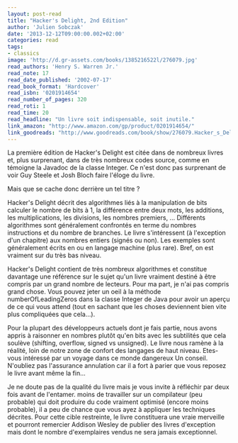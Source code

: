 ```yaml
---
layout: post-read
title: "Hacker's Delight, 2nd Edition"
author: 'Julien Sobczak'
date: '2013-12-12T09:00:00.002+02:00'
categories: read
tags:
- classics
image: 'http://d.gr-assets.com/books/1385216522l/276079.jpg'
read_authors: 'Henry S. Warren Jr.'
read_note: 17
read_date_published: '2002-07-17'
read_book_format: 'Hardcover'
read_isbn: '0201914654'
read_number_of_pages: 320
read_roti: 1
read_time: 20
read_headline: "Un livre soit indispensable, soit inutile."
link_amazon: "http://www.amazon.com/gp/product/0201914654/"
link_goodreads: "http://www.goodreads.com/book/show/276079.Hacker_s_Delight"
---
```



La première édition de Hacker's Delight est citée dans de nombreux livres et, plus surprenant, dans de très nombreux codes source, comme en témoigne la Javadoc de la classe Integer. Ce n'est donc pas surprenant de voir Guy Steele et Josh Bloch faire l'éloge du livre.

Mais que se cache donc derrière un tel titre ?

Hacker's Delight décrit des algorithmes liés à la manipulation de bits calculer le nombre de bits à 1, la différence entre deux mots, les additions, les multiplications, les divisions, les nombres premiers, ... Différents algorithmes sont généralement confrontés en terme du nombres instructions et du nombre de branches. Le livre s'intéressent (à l'exception d'un chapitre) aux nombres entiers (signés ou non). Les exemples sont généralement écrits en ou en langage machine (plus rare). Bref, on est vraiment sur du très bas niveau.

Hacker's Delight contient de très nombreux algorithmes et constitue davantage une référence sur le sujet qu'un livre vraiment destiné à être compris par un grand nombre de lecteurs. Pour ma part, je n'ai pas compris grand chose. Vous pouvez jeter un oeil à la méthode numberOfLeadingZeros dans la classe Integer de Java pour avoir un aperçu de ce qui vous attend (tout en sachant que les choses deviennent bien vite plus compliquées que cela...).

Pour la plupart des développeurs actuels dont je fais partie, nous avons appris à raisonner en nombres plutôt qu'en bits avec les subtilités que cela soulève (shifting, overflow, signed vs unsigned). Le livre nous ramène à la réalité, loin de notre zone de confort des langages de haut niveau. Etes-vous intéressé par un voyage dans ce monde dangereux Un conseil. N'oubliez pas l'assurance annulation car il a fort à parier que vous reposez le livre avant même la fin...

Je ne doute pas de la qualité du livre mais je vous invite à réfléchir par deux fois avant de l'entamer. moins de travailler sur un compilateur (peu probable) qui doit produire du code vraiment optimisé (encore moins probable), il a peu de chance que vous ayez à appliquer les techniques décrites. Pour cette cible restreinte, le livre constituera une vraie merveille et pourront remercier Addison Wesley de publier des livres d'exception mais dont le nombre d'exemplaires vendus ne sera jamais exceptionnel.

